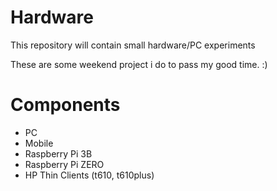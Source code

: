 # Hardware
This repository will contain small hardware/PC experiments

These are some weekend project i do to pass my good time. :) 

# Components
- PC
- Mobile
- Raspberry Pi 3B
- Raspberry Pi ZERO
- HP Thin Clients (t610, t610plus)

